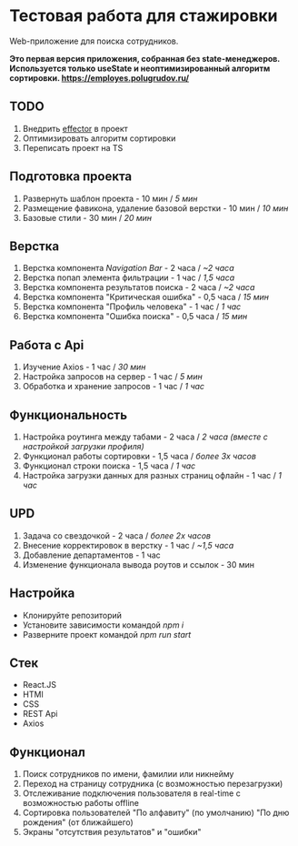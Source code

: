 # Тестовая работа для стажировки
Web-приложение для поиска сотрудников.

**Это первая версия приложения, собранная без state-менеджеров. Используется только useState и неоптимизированный алгоритм сортировки. https://employes.polugrudov.ru/**

## TODO
1. Внедрить [effector](https://effector.dev/ru/) в проект
2. Оптимизировать алгоритм сортировки
3. Переписать проект на TS

## Подготовка проекта
1. Развернуть шаблон проекта - 10 мин / *5 мин*
2. Размещение фавикона, удаление базовой верстки - 10 мин / *10 мин*
3. Базовые стили - 30 мин / *20 мин*

## Верстка
1. Верстка компонента *Navigation Bar* - 2 часа / *~2 часа*
2. Верстка попап элемента фильтрации - 1 час / *1,5 часа*
3. Верстка компонента результатов поиска - 2 часа / *~2 часа*
4. Верстка компонента "Критическая ошибка" - 0,5 часа / *15 мин*
5. Верстка компонента "Профиль человека" - 1 час / *1 час*
6. Верстка компонента "Ошибка поиска" - 0,5 часа / *15 мин*

## Работа с Api
1. Изучение Axios - 1 час / *30 мин*
2. Настройка запросов на сервер - 1 час / *5 мин*
3. Обработка и хранение запросов - 1 час / *1 час*

## Функциональность
1. Настройка роутинга между табами - 2 часа / *2 часа (вместе с настройкой загрузки профиля)*
2. Функционал работы сортировки - 1,5 часа / *более 3х часов*
3. Функционал строки поиска - 1,5 часа / *1 час* 
4. Настройка загрузки данных для разных страниц офлайн - 1 час / *1 час*

## UPD
1. Задача со свездочкой - 2 часа / *более 2х часов*
2. Внесение корректировок в верстку - 1 час / *~1,5 часа*
3. Добавление департаментов - 1 час
4. Изменение функционала вывода роутов и ссылок - 30 мин

## Настройка
* Клонируйте репозиторий
* Установите зависимости командой *npm i*
* Разверните проект командой *npm run start*

## Стек
* React.JS
* HTMl
* CSS
* REST Api
* Axios

## Функционал 
1. Поиск сотрудников по имени, фамилии или никнейму
2. Переход на страницу сотрудника (с возможностью перезагрузки)
3. Отслеживание подключения пользователя в real-time с возможностью работы offline
4. Сортировка пользователей "По алфавиту" (по умолчанию) "По дню рождения" (от ближайшего)
5. Экраны "отсутствия результатов" и "ошибки"